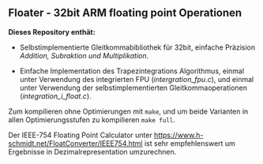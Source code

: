 ## Floater - 32bit ARM floating point Operationen
__Dieses Repository enthät:__
* Selbstimplementierte Gleitkommabibliothek für 32bit, einfache Präzision _Addition, Subraktion und Multiplikation_.

* Einfache Implementation des Trapezintegrations Algorithmus, einmal unter Verwendung des integrierten FPU (_intergration_fpu.c_), und einmal unter Verwendung der selbstimplementierten Gleitkommaoperationen (_integration_i_float.c_).

Zum kompilieren ohne Optimierungen mit `make`, und um beide Varianten in allen Optimierungsstufen zu kompilieren `make full`. 

Der IEEE-754 Floating Point Calculator unter https://www.h-schmidt.net/FloatConverter/IEEE754.html ist sehr empfehlenswert um Ergebnisse in Dezimalrepresentation umzurechnen.